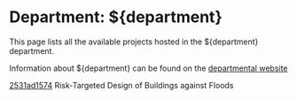 # Department: **${department}**

This page lists all the available projects hosted in the ${department} department.

Information about ${department} can be found on the [departmental website](https://www.ucl.ac.uk/risk-disaster-reduction)

[2531ad1574](../projects/2531ad1574.md) Risk-Targeted Design of Buildings against Floods

